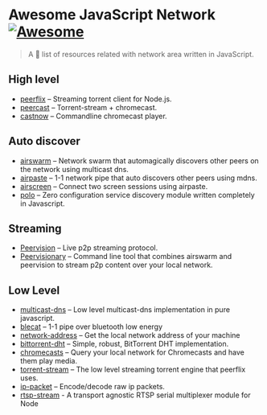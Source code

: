 # Awesome JavaScript Network [![Awesome](https://cdn.rawgit.com/sindresorhus/awesome/d7305f38d29fed78fa85652e3a63e154dd8e8829/media/badge.svg)](https://github.com/Kikobeats/awesome-github)

> A 🎩 list of resources related with network area written in JavaScript.

## High level

* [peerflix](https://github.com/mafintosh/peerflix) – Streaming torrent client for Node.js.
* [peercast](https://github.com/mafintosh/peercast) – Torrent-stream + chromecast.
* [castnow](https://github.com/xat/chromecast-player) – Commandline chromecast player.

## Auto discover

* [airswarm](https://github.com/mafintosh/airswarm) – Network swarm that automagically discovers other peers on the network using multicast dns.
* [airpaste](https://github.com/mafintosh/airpaste) – 1-1 network pipe that auto discovers other peers using mdns.
* [airscreen](https://github.com/mafintosh/airscreen) – Connect two screen sessions using airpaste.
* [polo](https://github.com/mafintosh/polo) – Zero configuration service discovery module written completely in Javascript.

## Streaming

* [Peervision](https://github.com/mafintosh/peervision) – Live p2p streaming protocol.
* [Peervisionary](https://github.com/mafintosh/peervisionary) – Command line tool that combines airswarm and peervision to stream p2p content over your local network.

## Low Level

* [multicast-dns](https://github.com/mafintosh/multicast-dns) – Low level multicast-dns implementation in pure javascript.
* [blecat](https://github.com/mafintosh/blecat) – 1-1 pipe over bluetooth low energy
* [network-address](https://github.com/mafintosh/network-address) – Get the local network address of your machine
* [bittorrent-dht](https://github.com/feross/bittorrent-dht) – Simple, robust, BitTorrent DHT implementation.
* [chromecasts](https://github.com/mafintosh/chromecasts) – Query your local network for Chromecasts and have them play media.
* [torrent-stream](https://github.com/mafintosh/torrent-stream) – The low level streaming torrent engine that peerflix uses.
* [ip-packet](https://github.com/mafintosh/ip-packet) – Encode/decode raw ip packets.
* [rtsp-stream](https://github.com/watson/rtsp-stream) - A transport agnostic RTSP serial multiplexer module for Node
